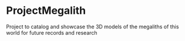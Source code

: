 # ProjectMegalith
Project to catalog and showcase the 3D models of the megaliths of  this world for future records and research
